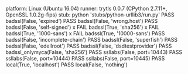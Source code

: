 platform: Linux (Ubuntu 16.04)
runner: trytls 0.0.7 (CPython 2.7.11+, OpenSSL 1.0.2g-fips)
stub: python 'stubs/python-urllib3/run.py'
  PASS badssl(False, 'expired')
  PASS badssl(False, 'wrong.host')
  PASS badssl(False, 'self-signed')
x FAIL badssl(True, 'sha256')
x FAIL badssl(True, '1000-sans')
x FAIL badssl(True, '10000-sans')
  PASS badssl(False, 'incomplete-chain')
  PASS badssl(False, 'superfish')
  PASS badssl(False, 'edellroot')
  PASS badssl(False, 'dsdtestprovider')
  PASS badssl_onlymyca(False, 'sha256')
  PASS ssllabs(False, port=10443)
  PASS ssllabs(False, port=10444)
  PASS ssllabs(False, port=10445)
  PASS local(True, 'localhost')
  PASS local(False, 'nothing')
